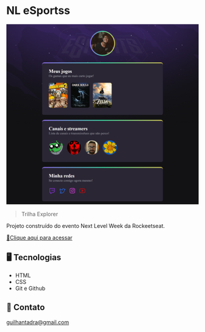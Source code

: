 # NL eSportss

![preview](./.github/preview.png)

> Trilha Explorer

Projeto construído do evento Next Level Week da Rockeetseat.

[🔗Clique aqui para acessar](https://guilhantw.github.io/NLW/NLW/)

## 🖥️ Tecnologias

- HTML
- CSS
- Git e Github

## 📧 Contato

guilhantadra@gmail.com